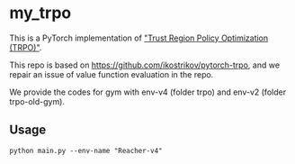 # my_trpo

This is a PyTorch implementation of ["Trust Region Policy Optimization (TRPO)"](https://arxiv.org/abs/1502.05477).

This repo is based on https://github.com/ikostrikov/pytorch-trpo, and we repair an issue of value function evaluation in the repo.

We provide the codes for gym with env-v4 (folder trpo) and env-v2 (folder trpo-old-gym).

## Usage

```
python main.py --env-name "Reacher-v4"
```
